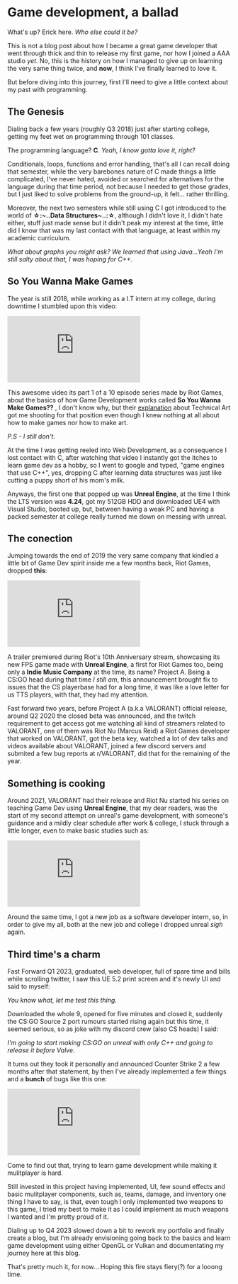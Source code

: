 # Game development, a ballad

What's up? Erick here.  _Who else could it be?_

This is not a blog post about how I became a great game developer that went through thick and thin to release my first game, nor how I joined a AAA studio _yet_. No, this is the history on how I managed to give up on learning the very same thing twice, and **now**, I think I've finally learned to love it.

But before diving into this journey, first I'll need to give a little context about my past with programming.

## The Genesis

Dialing back a few years (roughly Q3 2018) just after starting college, getting my feet wet on programming through 101 classes.

The programming language? **C**. _Yeah, I know gotta love it, right?_

Conditionals, loops, functions and error handling, that's all I can recall doing that semester, while the very barebones nature of C made things a little complicated, I've never hated, avoided or searched for alternatives for the language during that time period, not because I needed to get those grades, but I just liked to solve problems from the ground-up, it felt... rather thrilling.

Moreover, the next two semesters while still using C I got introduced to the world of **☆:~..Data Structures~..:☆**, although I didn't love it, I didn't hate either, stuff just made sense but it didn't peak my interest at the time, little did I know that was my last contact with that language, at least within my academic curriculum.

_What about graphs you might ask? We learned that using Java...Yeah I'm still salty about that, I was hoping for C++._

## So You Wanna Make Games

The year is still 2018, while working as a I.T intern at my college, during downtime I stumbled upon this video:

<iframe
src="https://www.youtube.com/embed/RqRoXLLwJ8g?si=tQTZF5iqYH7SD26d"
title="YouTube video player"
frameborder="0"
allow="autoplay"
allowfullscreen
>
</iframe>

This awesome video its part 1 of a 10 episode series made by Riot Games, about the basics of how Game Development works called **So You Wanna Make Games??** , I don't know why, but their [explanation](https://www.youtube.com/watch?v=kr7XYXMM7-U) about Technical Art got me shooting for that position even though I knew nothing at all about how to make games nor how to make art.

_P.S - I still don't._

At the time I was getting reeled into Web Development, as a consequence I lost contact with C, after watching that video I instantly got the itches to learn game dev as a hobby, so I went to google and typed, "game engines that use C++", yes, dropping C after learning data structures was just like cutting a puppy short of his mom's milk.

Anyways, the first one that popped up was **Unreal Engine**, at the time I think the LTS version was **4.24**, got my 512GB HDD and downloaded UE4 with Visual Studio, booted up, but, between having a weak PC and having a packed semester at college really turned me down on messing with unreal.

## The conection

Jumping towards the end of 2019 the very same company that kindled a little bit of Game Dev spirit inside me a few months back, Riot Games, dropped **this**:

<iframe
src="https://www.youtube.com/embed/4iGU6PctOBg?si=AwWVMoaD2a-sXhfU"
title="YouTube video player"
frameborder="0"
allow="autoplay"
allowfullscreen
>
</iframe>

A trailer premiered during Riot's 10th Anniversary stream, showcasing its new FPS game made with **Unreal Engine**, a first for Riot Games too, being only a **Indie Music Company** at the time, its name? Project A. Being a CS:GO head during that time _I still am_, this announcement brought fix to issues that the CS playerbase had for a long time, it was like a love letter for us TTS players, with that, they had my attention.

Fast forward two years, before Project A (a.k.a VALORANT) official release, around Q2 2020 the closed beta was announced, and the twitch requirement to get access got me watching all kind of streamers related to VALORANT, one of them was Riot Nu (Marcus Reid) a Riot Games developer that worked on VALORANT, got the beta key, watched a lot of dev talks and videos available about VALORANT, joined a few discord servers and submited a few bug reports at r/VALORANT, did that for the remaining of the year.

## Something is cooking

Around 2021, VALORANT had their release and Riot Nu started his series on teaching Game Dev using **Unreal Engine**, that my dear readers, was the start of my second attempt on unreal's game development, with someone's guidance and a mildly clear schedule after work & college, I stuck through a little longer, even to make basic studies such as:

<iframe
src="https://www.youtube.com/embed/heBOfv-p3aA?si=VO-3_e7jDASHTZ2e"
title="YouTube video player"
frameborder="0"
allow="autoplay"
allowfullscreen
>
</iframe>

Around the same time, I got a new job as a software developer intern, so, in order to give my all, both at the new job and college I dropped unreal _sigh_ again.

## Third time's a charm

Fast Forward Q1 2023, graduated, web developer, full of spare time and bills while scrolling twitter, I saw this UE 5.2 print screen and it's newly UI and said to myself:

_You know what, let me test this thing._

Downloaded the whole 9, opened for five minutes and closed it, suddenly the CS:GO Source 2 port rumours started rising again but this time, it seemed serious, so as joke with my discord crew (also CS heads) I said:

_I'm going to start making CS:GO on unreal with only C++ and going to release it before Valve._

It turns out they took it personally and announced Counter Strike 2 a few months after that statement, by then I've already implemented a few things and a **bunch** of bugs like this one:

<iframe
src="https://www.youtube.com/embed/tqKrT3i0ja4?si=vT5zbzat5pOTQUE1"
title="YouTube video player"
frameborder="0"
allow="autoplay"
allowfullscreen
>
</iframe>

Come to find out that, trying to learn game development while making it mulitplayer is hard.

Still invested in this project having implemented, UI, few sound effects and basic mulitplayer components, such as, teams, damage, and inventory one thing I have to say, is that, even tough I only implemented two weapons to this game, I tried my best to make it as I could implement as much weapons I wanted and I'm pretty proud of it.

Dialing up to Q4 2023 slowed down a bit to rework my portfolio and finally create a blog, but I'm already envisioning going back to the basics and learn game development using either OpenGL or Vulkan and documentating my journey here at this blog.

That's pretty much it, for now... Hoping this fire stays fiery(?) for a looong time.
